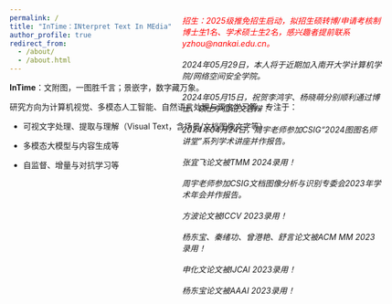 ```yaml
---
permalink: /
title: "InTime：INterpret Text In MEdia"
author_profile: true
redirect_from: 
  - /about/
  - /about.html
---  
```



  
**InTime**：文附图，一图胜千言；景嵌字，数字藏万象。  
  
研究方向为计算机视觉、多模态人工智能、自然语言处理与深度学习等，专注于：  

+ 可视文字处理、提取与理解（Visual Text，含场景/文档图像文字等）  

+ 多模态大模型与内容生成等  

+ 自监督、增量与对抗学习等  

<style>
  .well{
    position: absolute;
    top: 80px;
    right: 80px;
    width: 350px;
  }
  @media screen and (max-width: 600px) {
    .well {
      position: static;
    }
  }
  .map{
    width: 600px;
  }
</style>

<div class="well">
  <h20 style="color:red"><em>招生：2025级推免招生启动，拟招生硕转博/申请考核制博士生1名、学术硕士生2名，感兴趣者提前联系yzhou@nankai.edu.cn。</em></h20><br><br>
    <em>2024年05月29日，本人将于近期加入南开大学计算机学院/网络空间安全学院。</em><br><br>
    <em>2024年05月15日，祝贺李鸿宇、杨晓萌分别顺利通过博士、硕士学位论文答辩！</em><br><br>
    <em>2024年04月24日，周宇老师参加CSIG“2024图图名师讲堂”系列学术讲座并作报告。</em><br><br>
    <em>张宜飞论文被TMM 2024录用！</em><br><br>
    <em>周宇老师参加CSIG文档图像分析与识别专委会2023年学术年会并作报告。</em><br><br>
    <em>方波论文被ICCV 2023录用！</em><br><br>  
    <em>杨东宝、秦绪功、曾港艳、舒言论文被ACM MM 2023录用！</em><br><br>
    <em>申化文论文被IJCAI 2023录用！</em><br><br>
    <em>杨东宝论文被AAAI 2023录用！</em>
</div>


<div class="map">
  <script type="text/javascript" id="clustrmaps" src="//clustrmaps.com/map_v2.js?d=IZ9pPSCretfEwjCp7s_Fm8UrWtt2kUvApAL5BtbtCBA&cl=ffffff&w=a"></script>
</div>
